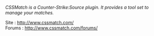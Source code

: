 _CSSMatch is a Counter-Strike:Source plugin. It provides a tool set to manage your matches._

Site : http://www.cssmatch.com/ <br />
Forums : http://www.cssmatch.com/forums/
